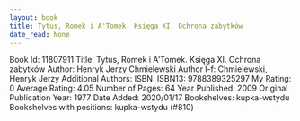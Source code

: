 ```yaml
---
layout: book
title: Tytus, Romek i A'Tomek. Księga XI. Ochrona zabytków
date_read: None
---
```


Book Id: 11807911
Title: Tytus, Romek i A'Tomek. Księga XI. Ochrona zabytków
Author: Henryk Jerzy Chmielewski
Author l-f: Chmielewski, Henryk Jerzy
Additional Authors: 
ISBN: 
ISBN13: 9788389325297
My Rating: 0
Average Rating: 4.05
Number of Pages: 64
Year Published: 2009
Original Publication Year: 1977
Date Added: 2020/01/17
Bookshelves: kupka-wstydu
Bookshelves with positions: kupka-wstydu (#810)

